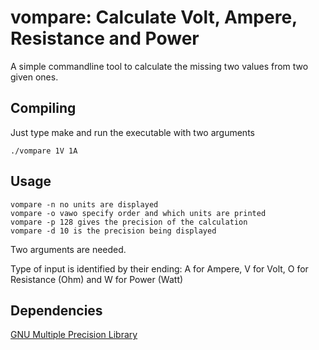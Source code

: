 # vompare: Calculate Volt, Ampere, Resistance and Power

A simple commandline tool to calculate the missing two values from two given ones.

## Compiling


Just type make and run the executable with two arguments

```
./vompare 1V 1A
```

## Usage

```
vompare -n no units are displayed
vompare -o vawo specify order and which units are printed
vompare -p 128 gives the precision of the calculation
vompare -d 10 is the precision being displayed
```

Two arguments are needed. 

Type of input is identified by their ending:
A for Ampere,
V for Volt,
O for Resistance (Ohm) and 
W for Power (Watt)

## Dependencies
 [GNU Multiple Precision Library](https://gmplib.org/)

